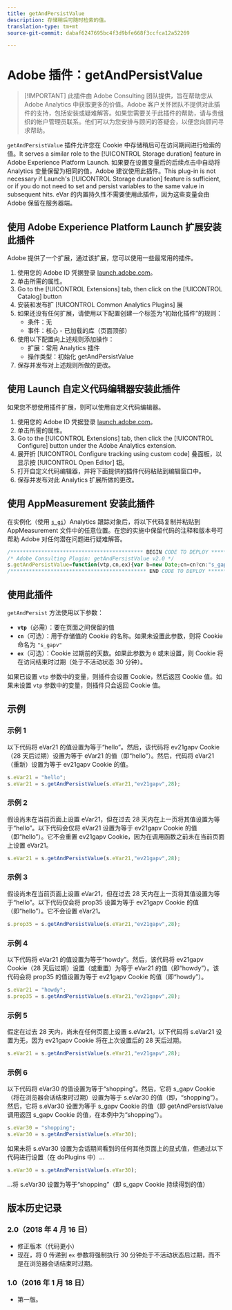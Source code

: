 ```yaml
---
title: getAndPersistValue
description: 存储稍后可随时检索的值。
translation-type: tm+mt
source-git-commit: dabaf6247695bc4f3d9bfe668f3ccfca12a52269

---
```



# Adobe 插件：getAndPersistValue

>[!IMPORTANT] 此插件由 Adobe Consulting 团队提供，旨在帮助您从 Adobe Analytics 中获取更多的价值。Adobe 客户关怀团队不提供对此插件的支持，包括安装或疑难解答。如果您需要关于此插件的帮助，请与贵组织的帐户管理员联系。他们可以为您安排与顾问的答疑会，以便您向顾问寻求帮助。

`getAndPersistValue` 插件允许您在 Cookie 中存储稍后可在访问期间进行检索的值。It serves a similar role to the [!UICONTROL Storage duration] feature in Adobe Experience Platform Launch. 如果要在设置变量后的后续点击中自动将 Analytics 变量保留为相同的值，Adobe 建议使用此插件。This plug-in is not necessary if Launch&#39;s [!UICONTROL Storage duration] feature is sufficient, or if you do not need to set and persist variables to the same value in subsequent hits. eVar 的内置持久性不需要使用此插件，因为这些变量会由 Adobe 保留在服务器端。

## 使用 Adobe Experience Platform Launch 扩展安装此插件

Adobe 提供了一个扩展，通过该扩展，您可以使用一些最常用的插件。

1. 使用您的 Adobe ID 凭据登录 [launch.adobe.com](https://launch.adobe.com)。
1. 单击所需的属性。
1. Go to the [!UICONTROL Extensions] tab, then click on the [!UICONTROL Catalog] button
1. 安装和发布扩 [!UICONTROL Common Analytics Plugins] 展
1. 如果还没有任何扩展，请使用以下配置创建一个标签为“初始化插件”的规则：
   * 条件：无
   * 事件：核心 - 已加载的库（页面顶部）
1. 使用以下配置向上述规则添加操作：
   * 扩展：常用 Analytics 插件
   * 操作类型：初始化 getAndPersistValue
1. 保存并发布对上述规则所做的更改。

## 使用 Launch 自定义代码编辑器安装此插件

如果您不想使用插件扩展，则可以使用自定义代码编辑器。

1. 使用您的 Adobe ID 凭据登录 [launch.adobe.com](https://launch.adobe.com)。
1. 单击所需的属性。
1. Go to the [!UICONTROL Extensions] tab, then click the [!UICONTROL Configure] button under the Adobe Analytics extension.
1. 展开折 [!UICONTROL Configure tracking using custom code] 叠面板，以显示按 [!UICONTROL Open Editor] 钮。
1. 打开自定义代码编辑器，并将下面提供的插件代码粘贴到编辑窗口中。
1. 保存并发布对此 Analytics 扩展所做的更改。

## 使用 AppMeasurement 安装此插件

在实例化（使用 [`s_gi`](../functions/s-gi.md)）Analytics 跟踪对象后，将以下代码复制并粘贴到 AppMeasurement 文件中的任意位置。在您的实施中保留代码的注释和版本号可帮助 Adobe 对任何潜在问题进行疑难解答。

```js
/******************************************* BEGIN CODE TO DEPLOY *******************************************/
/* Adobe Consulting Plugin: getAndPersistValue v2.0 */
s.getAndPersistValue=function(vtp,cn,ex){var b=new Date;cn=cn?cn:"s_gapv";(ex=ex?ex:0)?b.setTime(b.getTime()+864E5*ex): b.setTime(b.getTime()+18E5);vtp||(vtp=this.c_r(cn));this.c_w(cn,vtp,b);return vtp};
/******************************************** END CODE TO DEPLOY ********************************************/
```

## 使用此插件

`getAndPersist` 方法使用以下参数：

* **`vtp`**（必需）：要在页面之间保留的值
* **`cn`**（可选）：用于存储值的 Cookie 的名称。如果未设置此参数，则将 Cookie 命名为 `"s_gapv"`
* **`ex`**（可选）：Cookie 过期前的天数。如果此参数为 `0` 或未设置，则 Cookie 将在访问结束时过期（处于不活动状态 30 分钟）。

如果已设置 `vtp` 参数中的变量，则插件会设置 Cookie，然后返回 Cookie 值。如果未设置 `vtp` 参数中的变量，则插件只会返回 Cookie 值。

## 示例

### 示例 1

以下代码将 eVar21 的值设置为等于“hello”。然后，该代码将 ev21gapv Cookie（28 天后过期）设置为等于 eVar21 的值（即“hello”）。然后，代码将 eVar21（重新）设置为等于 ev21gapv Cookie 的值。

```js
s.eVar21 = "hello";
s.eVar21 = s.getAndPersistValue(s.eVar21,"ev21gapv",28);
```

### 示例 2

假设尚未在当前页面上设置 eVar21，但在过去 28 天内在上一页将其值设置为等于“hello”。以下代码会仅将 eVar21 设置为等于 ev21gapv Cookie 的值（即“hello”）。它不会重置 ev21gapv Cookie，因为在调用函数之前未在当前页面上设置 eVar21。

```js
s.eVar21 = s.getAndPersistValue(s.eVar21,"ev21gapv",28);
```

### 示例 3

假设尚未在当前页面上设置 eVar21，但在过去 28 天内在上一页将其值设置为等于“hello”。以下代码仅会将 prop35 设置为等于 ev21gapv Cookie 的值（即“hello”）。它不会设置 eVar21。

```js
s.prop35 = s.getAndPersistValue(s.eVar21,"ev21gapv",28);
```

### 示例 4

以下代码将 eVar21 的值设置为等于“howdy”。然后，该代码将 ev21gapv Cookie（28 天后过期）设置（或重置）为等于 eVar21 的值（即“howdy”）。该代码会将 prop35 的值设置为等于 ev21gapv Cookie 的值（即“howdy”）。

```js
s.eVar21 = "howdy";
s.prop35 = s.getAndPersistValue(s.eVar21,"ev21gapv",28);
```

### 示例 5

假定在过去 28 天内，尚未在任何页面上设置 s.eVar21。以下代码将 s.eVar21 设置为无，因为 ev21gapv Cookie 将在上次设置后的 28 天后过期。

```js
s.eVar21 = s.getAndPersistValue(s.eVar21,"ev21gapv",28);
```

### 示例 6

以下代码将 eVar30 的值设置为等于“shopping”。然后，它将 s_gapv Cookie（将在浏览器会话结束时过期）设置为等于 s.eVar30 的值（即，“shopping”）。然后，它将 s.eVar30 设置为等于 s_gapv Cookie 的值（即 getAndPersistValue 调用返回 s_gapv Cookie 的值，在本例中为“shopping”）。

```js
s.eVar30 = "shopping";
s.eVar30 = s.getAndPersistValue(s.eVar30);
```

如果未将 s.eVar30 设置为会话期间看到的任何其他页面上的显式值，但通过以下代码进行设置（在 doPlugins 中）...

```js
s.eVar30 = s.getAndPersistValue(s.eVar30);
```

...将 s.eVar30 设置为等于“shopping”（即 s_gapv Cookie 持续得到的值）

## 版本历史记录

### 2.0（2018 年 4 月 16 日）

* 修正版本（代码更小）
* 现在，将 0 传递到 `ex` 参数将强制执行 30 分钟处于不活动状态后过期，而不是在浏览器会话结束时过期。

### 1.0（2016 年 1 月 18 日）

* 第一版。
